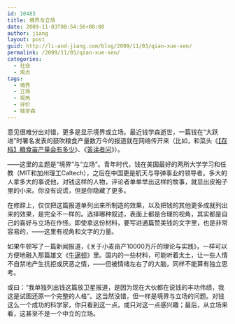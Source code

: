```yaml
---
id: 10483
title: 境界与立场
date: 2009-11-03T00:54:56+00:00
author: jiang
layout: post
guid: http://li-and-jiang.com/blog/2009/11/03/qian-xue-sen/
permalink: /2009/11/03/qian-xue-sen/
categories:
  - 社会
  - 观点
tags:
  - 境界
  - 立场
  - 视角
  - 评价
  - 钱学森
---
```

意见很难分出对错，更多是显示境界或立场。最近钱学森逝世，一篇钱在“大跃进”时署名发表的鼓吹粮食产量数万今的报道就在网络传开来（比如，和菜头《[【存档】粮食亩产量会有多少](http://www.caobian.info/?p=7111)》、《[答读者问](http://www.caobian.info/?p=7127)》）。

——这里的主题是“境界”与“立场”。青年时代，钱在美国最好的两所大学学习和任教（MIT和加州理工Caltech），之后在中国更是航天与导弹事业的领导者。多大的人拿多大的事说他，对钱这样的人物，评论者单单举出这样的故事，就显出皮袍子里的小来。你没有说谎，但是你隐藏了更多。

在修辞上，仅仅把这篇报道单列出来所制造的效果，以及把钱的其他更多成就列出来的效果，是完全不一样的。选择哪种叙述，表面上都是合理的视角，其实都是自己的喜好与立场在作怪。即使拿这份材料，要写进通篇赞美钱的文字里，也是非常容易的，——这里有视角和文字的力量。

如果牛顿写了一篇新闻报道，《关于小麦亩产10000万斤的理论与实践》，一样可以方便地融入那篇雄文《[牛逼顿](http://www.caobian.info/?s=%E7%89%9B%E9%80%BC%E9%A1%BF)》里。国内的一些材料，可能听着太土，让一些人情不自禁地产生抗拒或厌恶之情，——但被情绪左右了的大脑，同样不能算有独立思考。

或曰：“我单独列出钱这篇放卫星报道，是因为现在大伙都在说钱的丰功伟绩，我这是试图还原一个完整的人格”。这当然没错，但一样是境界与立场的问题。对钱这么一个成功的科学家，你只看到这一点，或只对这一点感兴趣；最后，从立场来看，这甚至不是一个中立的立场。